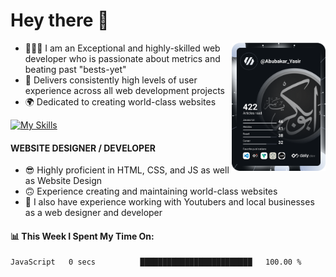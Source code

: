 <link rel="stylesheet" href="./main.css">

# Hey there 👋
<a href="https://app.daily.dev/Abubakar_Yasir"><img src="https://github.com/AbubakarYasir/AbubakarYasir/blob/main/devcard.svg" align="right" width="150" alt="Abubakar Yasir's Dev Card"/></a>

- 👨🏻‍💻 I am an Exceptional and highly-skilled web developer who is passionate about metrics and beating past "bests-yet"
- 👤 Delivers consistently high levels of user experience across all web development projects
- 🌍 Dedicated to creating world-class websites

[![My Skills](https://skillicons.dev/icons?i=js,html,css,sass,bootstrap,vscode,git,linux,heroku)](#)

#### WEBSITE DESIGNER / DEVELOPER

- 😎 Highly proficient in HTML, CSS, and JS
as well as Website Design
- 🙃 Experience creating and maintaining world-class websites
- 💼 I also have experience working with Youtubers and local businesses as a web designer and developer

#### 📊 This Week I Spent My Time On:
<!--START_SECTION:waka-->

```text
JavaScript   0 secs          █████████████████████████   100.00 %
```

<!--END_SECTION:waka-->


\
&nbsp;
\
&nbsp;
\
&nbsp;
\
&nbsp;

